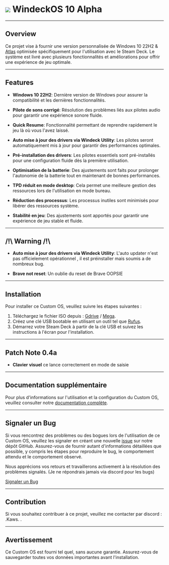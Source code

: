 # [![](https://cdn.discordapp.com/attachments/1120067739726381127/1164100853167308841/pngwing.com.png?ex=6541fc67&is=652f8767&hm=f68e9bb084528566872611aacb5c5330833721535c27cc406549de90178c66e1&)](https://puissancesteamdeck.com/) WindeckOS 10 Alpha
***
## Overview

Ce projet vise à fournir une version personnalisée de Windows 10 22H2 & [Atlas](https://github.com/Atlas-OS/Atlas) optimisée spécifiquement pour l'utilisation avec le Steam Deck. Le système est livré avec plusieurs fonctionnalités et améliorations pour offrir une expérience de jeu optimale.
***
## Features

- **Windows 10 22H2**: Dernière version de Windows pour assurer la compatibilité et les dernières fonctionnalités.

- **Pilote de sons corrigé**: Résolution des problèmes liés aux pilotes audio pour garantir une expérience sonore fluide.

- **Quick Resume**: Fonctionnalité permettant de reprendre rapidement le jeu là où vous l'avez laissé.

- **Auto mise à jour des drivers via Windeck Utility**: Les pilotes seront automatiquement mis à jour pour garantir des performances optimales.

- **Pré-installation des drivers**: Les pilotes essentiels sont pré-installés pour une configuration fluide dès la première utilisation.

- **Optimisation de la batterie**: Des ajustements sont faits pour prolonger l'autonomie de la batterie tout en maintenant de bonnes performances.

- **TPD réduit en mode desktop**: Cela permet une meilleure gestion des ressources lors de l'utilisation en mode bureau.

- **Réduction des processus**: Les processus inutiles sont minimisés pour libérer des ressources système.

- **Stabilité en jeu**: Des ajustements sont apportés pour garantir une expérience de jeu stable et fluide.
***
## /!\ Warning /!\
- **Auto mise à jour des drivers via Windeck Utility**: L'auto updater n'est pas officielement opérationnel , il est préinstaller mais soumis a de nombreux bug.

- **Brave not reset**: Un oublie du reset de Brave OOPSIE
***
## Installation

Pour installer ce Custom OS, veuillez suivre les étapes suivantes :

1. Téléchargez le fichier ISO depuis : [Gdrive](https://drive.google.com/file/d/1EB5ak6Wjdz2FL1ix5incIYI6HHjHJVMn/view?usp=sharing) / [Mega](https://mega.nz/file/2VlgmSrB#DCEayWjJ_YNnpX2Pw_rLRdQdORSogf3Bak6Uh9gHaXg).
2. Créez une clé USB bootable en utilisant un outil tel que [Rufus](https://rufus.ie/).
3. Démarrez votre Steam Deck à partir de la clé USB et suivez les instructions à l'écran pour l'installation.
***
## Patch Note 0.4a
- **Clavier visuel** ce lance correctement en mode de saisie
***
## Documentation supplémentaire

Pour plus d'informations sur l'utilisation et la configuration du Custom OS, veuillez consulter notre [documentation complète](https://github.com/TakiiOS/WindeckOS/issues).
***
## Signaler un Bug

Si vous rencontrez des problèmes ou des bogues lors de l'utilisation de ce Custom OS, veuillez les signaler en créant une nouvelle [issue](https://github.com/TakiiOS/WindeckOS/issues) sur notre dépôt GitHub. Assurez-vous de fournir autant d'informations détaillées que possible, y compris les étapes pour reproduire le bug, le comportement attendu et le comportement observé.

Nous apprécions vos retours et travaillerons activement à la résolution des problèmes signalés. (Je ne répondrais jamais via discord pour les bugs)

[Signaler un Bug](https://github.com/TakiiOS/WindeckOS/issues)
***
## Contribution

Si vous souhaitez contribuer à ce projet, veuillez me contacter par discord : .Kaws. .
***
## Avertissement

Ce Custom OS est fourni tel quel, sans aucune garantie. Assurez-vous de sauvegarder toutes vos données importantes avant l'installation.
